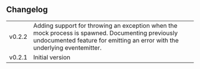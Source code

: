 Changelog
---------

<table>
<tr><td>v0.2.2</td><td>Adding support for throwing an exception when the mock process is spawned. Documenting previously undocumented feature for emitting an error with the underlying eventemitter.</td></tr>
<tr><td>v0.2.1</td><td>Initial version</td></tr>
</td></tr>
</table>
